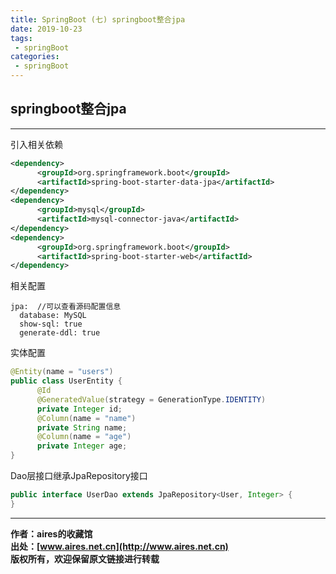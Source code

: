 ```yaml
---
title: SpringBoot (七) springboot整合jpa
date: 2019-10-23
tags:
 - springBoot
categories: 
 - springBoot
---
```


## springboot整合jpa

---

引入相关依赖
```xml
<dependency>
      <groupId>org.springframework.boot</groupId>
      <artifactId>spring-boot-starter-data-jpa</artifactId>
</dependency>
<dependency>
      <groupId>mysql</groupId>
      <artifactId>mysql-connector-java</artifactId>
</dependency>
<dependency>
      <groupId>org.springframework.boot</groupId>
      <artifactId>spring-boot-starter-web</artifactId>
</dependency>
```
相关配置
```text
jpa:  //可以查看源码配置信息
  database: MySQL
  show-sql: true
  generate-ddl: true
```
实体配置
```java
@Entity(name = "users")
public class UserEntity {
      @Id
      @GeneratedValue(strategy = GenerationType.IDENTITY)
      private Integer id;
      @Column(name = "name")
      private String name;
      @Column(name = "age")
      private Integer age;
}
```
Dao层接口继承JpaRepository接口
```java
public interface UserDao extends JpaRepository<User, Integer> {
}
```

---
**作者：aires的收藏馆**  
**出处：[www.aires.net.cn](http://www.aires.net.cn)**   
**版权所有，欢迎保留原文链接进行转载** 

